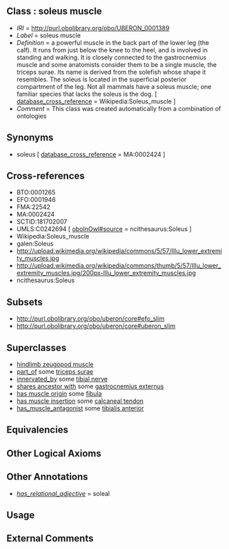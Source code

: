 
## Class : soleus muscle

 * *IRI* = http://purl.obolibrary.org/obo/UBERON_0001389
 * *Label* = soleus muscle
 * *Definition* = a powerful muscle in the back part of the lower leg (the calf). It runs from just below the knee to the heel, and is involved in standing and walking. It is closely connected to the gastrocnemius muscle and some anatomists consider them to be a single muscle, the triceps surae. Its name is derived from the solefish whose shape it resembles. The soleus is located in the superficial posterior compartment of the leg. Not all mammals have a soleus muscle; one familiar species that lacks the soleus is the dog. [ [database_cross_reference](../../ef/oboInOwl#hasDbXref.md) = Wikipedia:Soleus_muscle ]
 * *Comment* = This class was created automatically from a combination of ontologies

## Synonyms

 * soleus [ [database_cross_reference](../../ef/oboInOwl#hasDbXref.md) = MA:0002424 ]

## Cross-references

 * BTO:0001265
 * EFO:0001946
 * FMA:22542
 * MA:0002424
 * SCTID:181702007
 * UMLS:C0242694 [ [oboInOwl#source](../../ce/oboInOwl#source.md) = ncithesaurus:Soleus ]
 * Wikipedia:Soleus_muscle
 * galen:Soleus
 * http://upload.wikimedia.org/wikipedia/commons/5/57/Illu_lower_extremity_muscles.jpg
 * http://upload.wikimedia.org/wikipedia/commons/thumb/5/57/Illu_lower_extremity_muscles.jpg/200px-Illu_lower_extremity_muscles.jpg
 * ncithesaurus:Soleus

## Subsets

 * http://purl.obolibrary.org/obo/uberon/core#efo_slim
 * http://purl.obolibrary.org/obo/uberon/core#uberon_slim

## Superclasses

 * [hindlimb zeugopod muscle](../../UBERON/56/UBERON_0004256.md)
 * [part_of](../../BFO/50/BFO_0000050.md) some [triceps surae](../../UBERON/65/UBERON_0001665.md)
 * [innervated_by](../../RO/05/RO_0002005.md) some [tibial nerve](../../UBERON/23/UBERON_0001323.md)
 * [shares ancestor with](../../RO/58/RO_0002158.md) some [gastrocnemius externus](../../UBERON/10/UBERON_0011910.md)
 * [has muscle origin](../../RO/72/RO_0002372.md) some [fibula](../../UBERON/46/UBERON_0001446.md)
 * [has muscle insertion](../../RO/73/RO_0002373.md) some [calcaneal tendon](../../UBERON/01/UBERON_0003701.md)
 * [has_muscle_antagonist](../../core#has/st/core#has_muscle_antagonist.md) some [tibialis anterior](../../UBERON/85/UBERON_0001385.md)

## Equivalencies


## Other Logical Axioms


## Other Annotations

 * *[has_relational_adjective](../../UBPROP/07/UBPROP_0000007.md)* = soleal

## Usage


## External Comments

